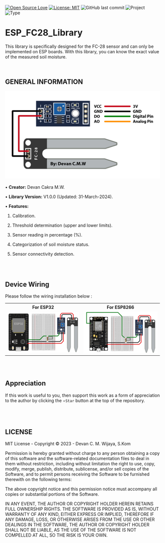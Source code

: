 [![Open Source Love](https://badges.frapsoft.com/os/v1/open-source.svg?style=flat)](https://github.com/ellerbrock/open-source-badges/)
[![License: MIT](https://img.shields.io/badge/License-MIT-blue.svg?logo=github&color=%23F7DF1E)](https://opensource.org/licenses/MIT)
![GitHub last commit](https://img.shields.io/github/last-commit/devancakra/ESP_FC28_Library?logo=Codeforces&logoColor=white&color=%23F7DF1E)
![Project](https://img.shields.io/badge/Project-Library-light.svg?style=flat&logo=arduino&logoColor=white&color=%23F7DF1E)
![Type](https://img.shields.io/badge/Type-Personal%20Experiment-light.svg?style=flat&logo=gitbook&logoColor=white&color=%23F7DF1E)

# ESP_FC28_Library
This library is specifically designed for the FC-28 sensor and can only be implemented on ESP boards. With this library, you can know the exact value of the measured soil moisture.

<br>

## GENERAL INFORMATION
<img src="extras/documentation/pinout/FC28.jpg"><br><br>
• <strong>Creator:</strong> Devan Cakra M.W.

• <strong>Library Version:</strong> V1.0.0 (Updated: 31-March-2024).

• <strong>Features:</strong> 

  1. Calibration.

  2. Threshold determination (upper and lower limits).
  
  3. Sensor reading in percentage (%).
  
  4. Categorization of soil moisture status.

  5. Sensor connectivity detection.

<br><br>

## Device Wiring
Please follow the wiring installation below :

<table>
  <tr>
    <th width="420">For ESP32</th>
    <th width="420">For ESP8266</th>
  </tr>
  <tr>
    <td><img src="extras/documentation/diagram/FC28-ESP32 Wiring.jpg" alt="esp32-fc28"></td>
    <td><img src="extras/documentation/diagram/FC28-ESP8266 Wiring.jpg" alt="nodemcu-fc28"></td>
  </tr>
</table>

<br><br>

## Appreciation
If this work is useful to you, then support this work as a form of appreciation to the author by clicking the ``` ⭐Star ``` button at the top of the repository.

<br><br>

## LICENSE
MIT License - Copyright © 2023 - Devan C. M. Wijaya, S.Kom

Permission is hereby granted without charge to any person obtaining a copy of this software and the software-related documentation files to deal in them without restriction, including without limitation the right to use, copy, modify, merge, publish, distribute, sublicense, and/or sell copies of the Software, and to permit persons receiving the Software to be furnished therewith on the following terms:

The above copyright notice and this permission notice must accompany all copies or substantial portions of the Software.

IN ANY EVENT, THE AUTHOR OR COPYRIGHT HOLDER HEREIN RETAINS FULL OWNERSHIP RIGHTS. THE SOFTWARE IS PROVIDED AS IS, WITHOUT WARRANTY OF ANY KIND, EITHER EXPRESS OR IMPLIED, THEREFORE IF ANY DAMAGE, LOSS, OR OTHERWISE ARISES FROM THE USE OR OTHER DEALINGS IN THE SOFTWARE, THE AUTHOR OR COPYRIGHT HOLDER SHALL NOT BE LIABLE, AS THE USE OF THE SOFTWARE IS NOT COMPELLED AT ALL, SO THE RISK IS YOUR OWN.
